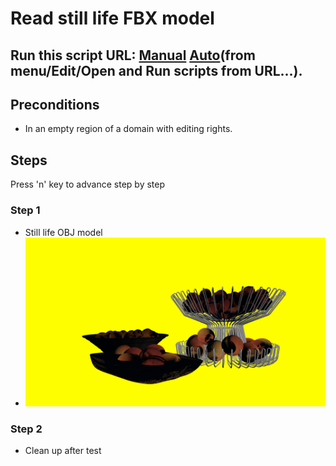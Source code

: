 # Read still life FBX model
## Run this script URL: [Manual](./test.js?raw=true)   [Auto](./testAuto.js?raw=true)(from menu/Edit/Open and Run scripts from URL...).

## Preconditions
- In an empty region of a domain with editing rights.

## Steps
Press 'n' key to advance step by step

### Step 1
- Still life OBJ model
- ![](./ExpectedImage_00000.png)
### Step 2
- Clean up after test

